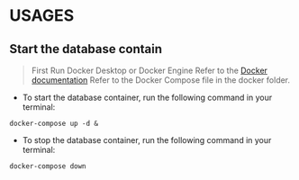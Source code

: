 # USAGES

## Start the database contain
> First Run Docker Desktop or Docker Engine Refer to the [Docker documentation](https://docs.docker.com/get-started/)
> Refer to the Docker Compose file in the docker folder.
 
* To start the database container, run the following command in your terminal:
```shell
docker-compose up -d &
```

* To stop the database container, run the following command in your terminal:
```shell
docker-compose down
```
